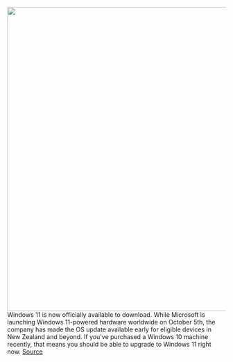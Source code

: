 <img src='https://cdn.vox-cdn.com/thumbor/P5EZmRStQu_tbSiDxHPr-MiQprw=/0x0:1650x1100/1200x800/filters:focal(693x418:957x682)/cdn.vox-cdn.com/uploads/chorus_image/image/69950000/windows11main.0.jpg' width='700px' /><br/>
Windows 11 is now officially available to download. While Microsoft is launching Windows 11-powered hardware worldwide on October 5th, the company has made the OS update available early for eligible devices in New Zealand and beyond. If you've purchased a Windows 10 machine recently, that means you should be able to upgrade to Windows 11 right now.
<a href='https://www.theverge.com/2021/10/4/22709166/microsoft-windows-11-release-download-available'> Source <a/>